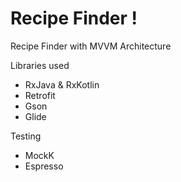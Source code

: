 # Recipe Finder !

Recipe Finder with MVVM Architecture

Libraries used
- RxJava & RxKotlin
- Retrofit
- Gson
- Glide

Testing
- MockK
- Espresso

